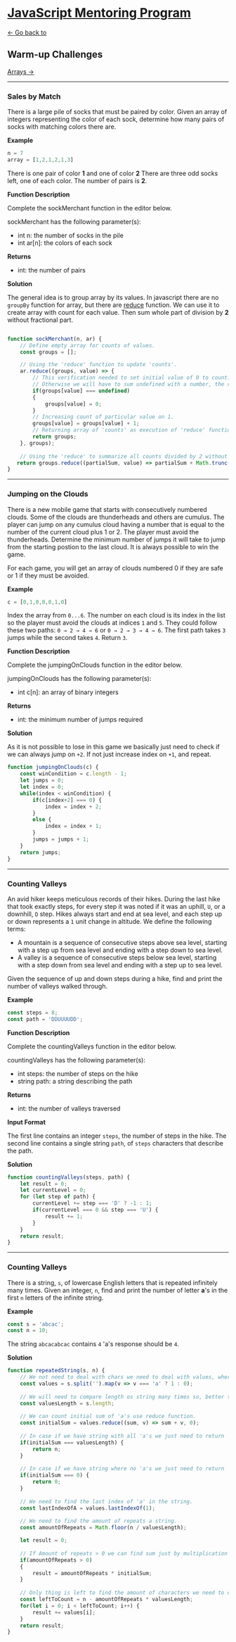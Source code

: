 # [JavaScript Mentoring Program](../../../README.md)

[← Go back to](../README.md)

## Warm-up Challenges

[Arrays →](./ARRAYS.md)

___

### Sales by Match

There is a large pile of socks that must be paired by color. Given an array of integers representing the color of each sock, determine how many pairs of socks with matching colors there are.

**Example**

```javascript
n = 7
array = [1,2,1,2,1,3]
```

There is one pair of color **1** and one of color **2** There are three odd socks left, one of each color. The number of pairs is **2**.

**Function Description**

Complete the sockMerchant function in the editor below.

sockMerchant has the following parameter(s):

* int n: the number of socks in the pile
* int ar[n]: the colors of each sock

**Returns**

* int: the number of pairs

**Solution**

The general idea is to group array by its values. In javascript there are no `groupBy` function for array, but there are [reduce](https://developer.mozilla.org/en-US/docs/Web/JavaScript/Reference/Global_Objects/Array/reduce)  function. We can use it to create array with count for each value. Then sum whole part of division by **2** without fractional part.

```javascript

function sockMerchant(n, ar) {
    // Define empty array for counts of values.
    const groups = [];

    // Using the 'reduce' function to update 'counts'.
    ar.reduce((groups, value) => {
        // This verification needed to set initial value of 0 to count. 
        // Otherwise we will have to sum undefined with a number, the result of such operation will be NaN - not a number.
        if(groups[value] === undefined)
        {
            groups[value] = 0;
        }
        // Increasing count of particular value on 1.
        groups[value] = groups[value] + 1;
        // Returning array of 'counts' as execution of 'reduce' function.
        return groups;
    }, groups);
 
    // Using the 'reduce' to summarize all counts divided by 2 without fractional part.
   return groups.reduce((partialSum, value) => partialSum + Math.trunc(value / 2), 0);
}

```

___

### Jumping on the Clouds

There is a new mobile game that starts with consecutively numbered clouds. Some of the clouds are thunderheads and others are cumulus. The player can jump on any cumulus cloud having a number that is equal to the number of the current cloud plus 1 or 2. The player must avoid the thunderheads. Determine the minimum number of jumps it will take to jump from the starting postion to the last cloud. It is always possible to win the game.

For each game, you will get an array of clouds numbered 0 if they are safe or 1 if they must be avoided.

**Example**

```javascript
c = [0,1,0,0,0,1,0]
```

Index the array from `0...6`. The number on each cloud is its index in the list so the player must avoid the clouds at indices `1` and `5`. They could follow these two paths: 
`0 → 2 → 4 → 6` or `0 → 2 → 3 → 4 → 6`. The first path takes `3` jumps while the second takes `4`. Return `3`.

**Function Description**

Complete the jumpingOnClouds function in the editor below.

jumpingOnClouds has the following parameter(s):

* int c[n]: an array of binary integers

**Returns**

* int: the minimum number of jumps required

**Solution**

As it is not possible to lose in this game we basically just need to check if we can always jump on `+2`. If not just increase index on `+1`, and repeat.

```javascript
function jumpingOnClouds(c) {
    const winCondition = c.length - 1;
    let jumps = 0;
    let index = 0;
    while(index < winCondition) {
        if(c[index+2] === 0) {
            index = index + 2;
        }
        else {
            index = index + 1;
        }
        jumps = jumps + 1;
    }    
    return jumps;    
}
```

___

### Counting Valleys

An avid hiker keeps meticulous records of their hikes. During the last hike that took exactly steps, for every step it was noted if it was an uphill, `U`, or a downhill, `D` step. Hikes always start and end at sea level, and each step up or down represents a `1` unit change in altitude. We define the following terms:

* A mountain is a sequence of consecutive steps above sea level, starting with a step up from sea level and ending with a step down to sea level.
* A valley is a sequence of consecutive steps below sea level, starting with a step down from sea level and ending with a step up to sea level.

Given the sequence of up and down steps during a hike, find and print the number of valleys walked through.

**Example**

```javascript
const steps = 8;
const path = 'DDUUUUDD';
```

**Function Description**

Complete the countingValleys function in the editor below.

countingValleys has the following parameter(s):

* int steps: the number of steps on the hike
* string path: a string describing the path

**Returns**

* int: the number of valleys traversed

**Input Format**

The first line contains an integer `steps`, the number of steps in the hike.
The second line contains a single string `path`, of `steps` characters that describe the path.

**Solution**


```javascript
function countingValleys(steps, path) {
    let result = 0;
    let currentLevel = 0;
    for (let step of path) {
        currentLevel += step === 'D' ? -1 : 1;
        if(currentLevel === 0 && step === 'U') {
            result += 1;
        }
    }
    return result;
}
```

___

### Counting Valleys

There is a string, `s`, of lowercase English letters that is repeated infinitely many times. Given an integer, `n`, find and print the number of letter **a**'s in the first `n` letters of the infinite string.

**Example**

```javascript
const s = 'abcac';
const n = 10;
```

The string `abcacabcac` contains `4` 'a's response should be `4`.

**Solution**


```javascript
function repeatedString(s, n) {
    // We not need to deal with chars we need to deal with values, where a is 1, everything else is 0.
    const values = s.split('').map(v => v === 'a' ? 1 : 0);
    
    // We will need to compare length os string many times so, better to have it as a constant.
    const valuesLength = s.length;
    
    // We can count initial sum of 'a's use reduce function.
    const initialSum = values.reduce((sum, v) => sum + v, 0);
    
    // In case if we have string with all 'a's we just need to return 'n'
    if(initialSum === valuesLength) {
        return n;
    }
    
    // In case if we have string where no 'a's we just need to return '0'
    if(initialSum === 0) {
        return 0;
    }
    
    // We need to find the last index of 'a' in the string.
    const lastIndexOfA = values.lastIndexOf(1);
    
    // We need to find the amount of repeats a string.
    const amountOfRepeats = Math.floor(n / valuesLength);

    let result = 0;
    
    // If Amount of repeats > 0 we can find sum just by multiplication amountOfRepeats on initialSum
    if(amountOfRepeats > 0)
    {
        result = amountOfRepeats * initialSum;
    }
    
    // Only thing is left to find the amount of characters we need to count.
    const leftToCount = n - amountOfRepeats * valuesLength;   
    for(let i = 0; i < leftToCount; i++) {
        result += values[i];
    }
    return result;
}
```
